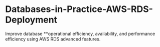 # Databases-in-Practice-AWS-RDS-Deployment
Improve database **operational efficiency,  availability, and performance efficiency using AWS RDS advanced features.
